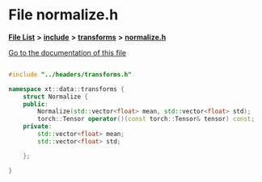 

# File normalize.h

[**File List**](files.md) **>** [**include**](dir_d44c64559bbebec7f509842c48db8b23.md) **>** [**transforms**](dir_de1d6215dd8b8d2c901daadc91a23b6e.md) **>** [**normalize.h**](normalize_8h.md)

[Go to the documentation of this file](normalize_8h.md)


```C++

#include "../headers/transforms.h"

namespace xt::data::transforms {
    struct Normalize {
    public:
        Normalize(std::vector<float> mean, std::vector<float> std);
        torch::Tensor operator()(const torch::Tensor& tensor) const;
    private:
        std::vector<float> mean;
        std::vector<float> std;

    };

}
```


